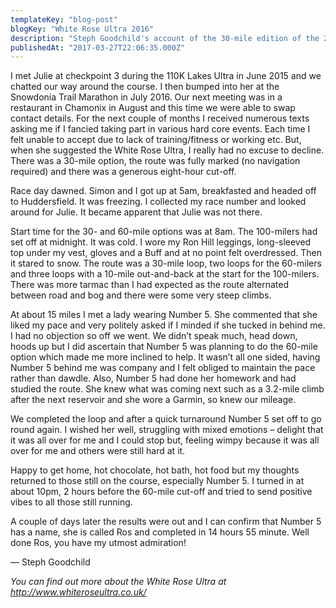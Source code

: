 ```yaml
---
templateKey: "blog-post"
blogKey: "White Rose Ultra 2016"
description: "Steph Goodchild's account of the 30-mile edition of the 2016 White Rose Ultra: a fairly short one, for our Steph!"
publishedAt: "2017-03-27T22:06:35.000Z"
---
```

I met Julie at checkpoint 3 during the 110K Lakes Ultra in June 2015 and we chatted our way around the course. I then bumped into her at the Snowdonia Trail Marathon in July 2016. Our next meeting was in a restaurant in Chamonix in August and this time we were able to swap contact details. For the next couple of months I received numerous texts asking me if I fancied taking part in various hard core events. Each time I felt unable to accept due to lack of training/fitness or working etc. But, when she suggested the White Rose Ultra, I really had no excuse to decline. There was a 30-mile option, the route was fully marked (no navigation required) and there was a generous eight-hour cut-off.
 
Race day dawned. Simon and I got up at 5am, breakfasted and headed off to Huddersfield. It was freezing. I collected my race number and looked around for Julie. It became apparent that Julie was not there.

Start time for the 30- and 60-mile options was at 8am. The 100-milers had set off at midnight. It was cold. I wore my Ron Hill leggings, long-sleeved top under my vest, gloves and a Buff and at no point felt overdressed. Then it stared to snow. The route was a 30-mile loop, two loops for the 60-milers and three loops with a 10-mile out-and-back at the start for the 100-milers. There was more tarmac than I had expected as the route alternated between road and bog and there were some very steep climbs.
 
At about 15 miles I met a lady wearing Number 5. She commented that she liked my pace and very politely asked if I minded if she tucked in behind me. I had no objection so off we went. We didn’t speak much, head down, hoods up but I did ascertain that Number 5 was planning to do the 60-mile option which made me more inclined to help. It wasn’t all one sided, having Number 5 behind me was company and I felt obliged to maintain the pace rather than dawdle. Also, Number 5 had done her homework and had studied the route. She knew what was coming next such as a 3.2-mile climb after the next reservoir and she wore a Garmin, so knew our mileage.
 
We completed the loop and after a quick turnaround Number 5 set off to go round again. I wished her well, struggling with mixed emotions – delight that it was all over for me and I could stop but, feeling wimpy because it was all over for me and others were still hard at it.
 
Happy to get home, hot chocolate, hot bath, hot food but my thoughts returned to those still on the course, especially Number 5. I turned in at about 10pm, 2 hours before the 60-mile cut-off and tried to send positive vibes to all those still running.
 
A couple of days later the results were out and I can confirm that Number 5 has a name, she is called Ros and completed in 14 hours 55 minute. Well done Ros, you have my utmost admiration!
 
&mdash; Steph Goodchild

*You can find out more about the White Rose Ultra at http://www.whiteroseultra.co.uk/*
